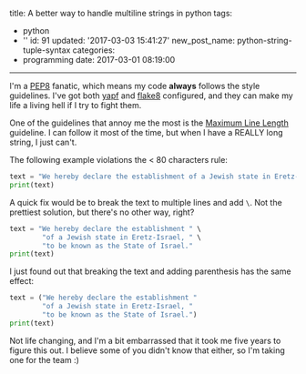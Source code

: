 title: A better way to handle multiline strings in python
tags:
  - python
  - ''
id: 91
updated: '2017-03-03 15:41:27'
new_post_name: python-string-tuple-syntax
categories:
  - programming
date: 2017-03-01 08:19:00
---

I'm a [PEP8](https://www.python.org/dev/peps/pep-0008/) fanatic, which means my code **always** follows the style guidelines.
I've got both [yapf](https://github.com/google/yapf) and [flake8](https://pypi.python.org/pypi/flake8) configured, and they can make my life a living hell if I try to fight them.

One of the guidelines that annoy me the most is the [Maximum Line Length](https://www.python.org/dev/peps/pep-0008/#maximum-line-length) guideline.
I can follow it most of the time, but when I have a REALLY long string, I just can't.

The following example violations the < 80 characters rule:
```python
text = "We hereby declare the establishment of a Jewish state in Eretz-Israel, to be known as the State of Israel."
print(text)
```

A quick fix would be to break the text to multiple lines and add `\`.
Not the prettiest solution, but there's no other  way, right?
```python
text = "We hereby declare the establishment " \
        "of a Jewish state in Eretz-Israel, " \
        "to be known as the State of Israel."
print(text)
```

I just found out that breaking the text and adding parenthesis has the same effect:
```python
text = ("We hereby declare the establishment "
        "of a Jewish state in Eretz-Israel, "
        "to be known as the State of Israel.")
print(text)
```

Not life changing, and I'm a bit embarrassed that it took me five years to figure this out. 
I believe some of you didn't know that either, so I'm taking one for the team :)